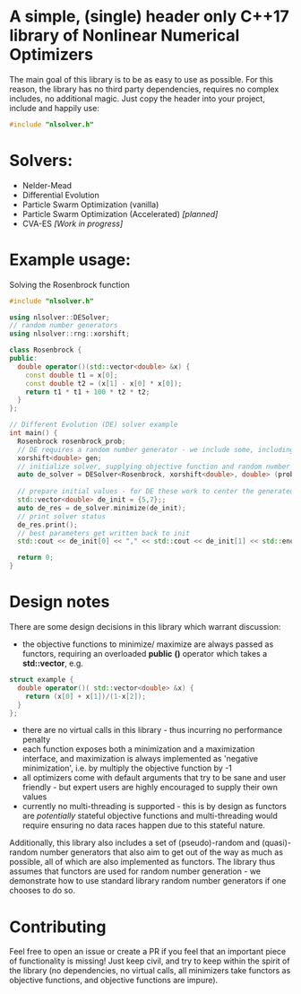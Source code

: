 # A simple, (single) header only C++17 library of Nonlinear Numerical Optimizers

The main goal of this library is to be as easy to use as possible. For this reason, 
the library has no third party dependencies, requires no complex includes, 
no additional magic. Just copy the header into your project, include and happily use:

```cpp
#include "nlsolver.h"
```

# Solvers: 

* Nelder-Mead 
* Differential Evolution 
* Particle Swarm Optimization (vanilla)
* Particle Swarm Optimization (Accelerated) *[planned]*
* CVA-ES *[Work in progress]*

# Example usage: 

Solving the Rosenbrock function 

```cpp
#include "nlsolver.h"

using nlsolver::DESolver;
// random number generators
using nlsolver::rng::xorshift;

class Rosenbrock {
public:
  double operator()(std::vector<double> &x) {
    const double t1 = x[0];
    const double t2 = (x[1] - x[0] * x[0]);
    return t1 * t1 + 100 * t2 * t2;
  }
};

// Different Evolution (DE) solver example
int main() {
  Rosenbrock rosenbrock_prob;
  // DE requires a random number generator - we include some, including a xorshift RNG:
  xorshift<double> gen;
  // initialize solver, supplying objective function and random number generator
  auto de_solver = DESolver<Rosenbrock, xorshift<double>, double> (prob, gen);
  
  // prepare initial values - for DE these work to center the generated agents
  std::vector<double> de_init = {5,7};;
  auto de_res = de_solver.minimize(de_init);
  // print solver status
  de_res.print();
  // best parameters get written back to init
  std::cout << de_init[0] << "," << std::cout << de_init[1] << std::endl;

  return 0;
}
```

# Design notes

There are some design decisions in this library which warrant discussion: 

* the objective functions to minimize/ maximize are always passed as functors, 
requiring an overloaded **public** **()** operator which takes a **std::vector<T>**, e.g. 
```cpp
struct example {
  double operator()( std::vector<double> &x) {
    return (x[0] + x[1])/(1-x[2]);
  }
};
```

* there are no virtual calls in this library - thus incurring no performance penalty
* each function exposes both a minimization and a maximization interface, and maximization is 
  always implemented as 'negative minimization', i.e. by multiply the objective function by -1
* all optimizers come with default arguments that try to be sane and user friendly - but expert 
  users are highly encouraged to supply their own values
* currently no multi-threading is supported - this is by design as functors are *potentially*
  stateful objective functions and multi-threading would require ensuring no data races happen 
  due to this stateful nature. 
  
Additionally, this library also includes a set of (pseudo)-random and (quasi)-random number generators
that also aim to get out of the way as much as possible, all of which are also implemented as functors. 
The library thus assumes that functors are used for random number generation - we demonstrate how to use 
standard library random number generators if one chooses to do so. 
  
# Contributing

Feel free to open an issue or create a PR if you feel that an important piece of functionality is missing!
Just keep civil, and try to keep within the spirit of the library (no dependencies, no virtual calls, all minimizers 
take functors as objective functions, and objective functions are impure). 
